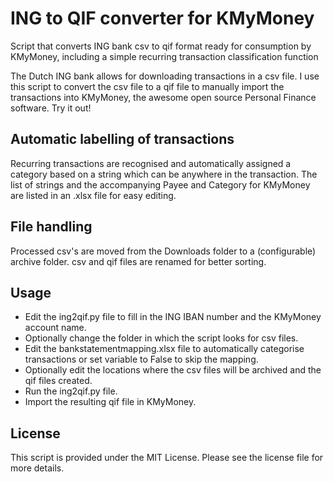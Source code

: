 # ING to QIF converter for KMyMoney
 Script that converts ING bank csv to qif format ready for consumption by KMyMoney, including a simple recurring transaction classification function

The Dutch ING bank allows for downloading transactions in a csv file. I use this script to convert the csv file to a qif file to manually import the transactions into KMyMoney, the awesome open source Personal Finance software. Try it out! 

## Automatic labelling of transactions
Recurring transactions are recognised and automatically assigned a category based on a string which can be anywhere in the transaction. The list of strings and the accompanying Payee and Category for KMyMoney are listed in an .xlsx file for easy editing.

## File handling
Processed csv's are moved from the Downloads folder to a (configurable) archive folder. csv and qif files are renamed for better sorting.

## Usage
- Edit the ing2qif.py file to fill in the ING IBAN number and the KMyMoney account name.
- Optionally change the folder in which the script looks for csv files.
- Edit the bankstatementmapping.xlsx file to automatically categorise transactions or set variable to False to skip the mapping.
- Optionally edit the locations where the csv files will be archived and the qif files created.
- Run the ing2qif.py file.
- Import the resulting qif file in KMyMoney.

## License
This script is provided under the MIT License. Please see the license file for more details.
